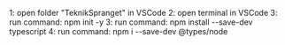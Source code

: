 1: open folder "TeknikSpranget" in VSCode
2: open terminal in VSCode
3: run command: npm init -y
3: run command: npm install --save-dev typescript
4: run command: npm i --save-dev @types/node
